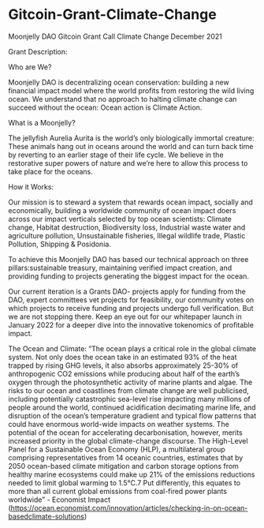 # Gitcoin-Grant-Climate-Change
Moonjelly DAO Gitcoin Grant Call Climate Change December 2021


Grant Description: 

Who are We?

Moonjelly DAO is decentralizing ocean conservation: building a new financial impact model where the world profits from restoring the wild living ocean. We understand that no approach to halting climate change can succeed without the ocean:  Ocean action is Climate Action. 

What is a Moonjelly? 

The jellyfish Aurelia Aurita is the world’s only biologically immortal creature: These animals hang out in oceans around the world and can turn back time by reverting to an earlier stage of their life cycle. We believe in the restorative super powers of nature and we’re here to allow this process to take place for the oceans. 

How it Works: 

Our mission is to steward a system that rewards ocean impact, socially and economically, building a worldwide community of ocean impact doers across our impact verticals selected by top ocean scientists: Climate change, Habitat destruction, Biodiversity loss, Industrial waste water and agriculture pollution, Unsustainable fisheries, Illegal wildlife trade, Plastic Pollution, Shipping & Posidonia. 

To achieve this Moonjelly DAO has based our technical approach on three pillars:sustainable treasury, maintaining verified impact creation, and providing funding to projects generating the biggest impact for the ocean. 

Our current iteration is a Grants DAO- projects apply for funding from the DAO, expert committees vet projects for feasibility, our community votes on which  projects to receive funding and projects undergo full verification.  But we are not stopping there. Keep an eye out for our whitepaper launch in January 2022 for a deeper dive into the innovative tokenomics of profitable impact. 


The Ocean and Climate: 
“The ocean plays a critical role in the global climate system. Not only does the ocean take in an estimated 93% of the heat trapped by rising GHG levels, it also absorbs approximately 25-30% of anthropogenic CO2 emissions while producing about half of the earth’s oxygen through the photosynthetic activity of marine plants and algae. The risks to our ocean and coastlines from climate change are well publicised, including potentially catastrophic sea-level rise impacting many millions of people around the world, continued acidification decimating marine life, and disruption of the ocean’s temperature gradient and typical flow patterns that could have enormous world-wide impacts on weather systems.
The potential of the ocean for accelerating decarbonisation, however, merits increased priority in the global climate-change discourse. The High-Level Panel for a Sustainable Ocean Economy (HLP), a multilateral group comprising representatives from 14 oceanic countries, estimates that by 2050 ocean-based climate mitigation and carbon storage options from healthy marine ecosystems could make up 21% of the emissions reductions needed to limit global warming to 1.5°C.7 Put differently, this equates to more than all current global emissions from coal-fired power plants worldwide” - Economist Impact (https://ocean.economist.com/innovation/articles/checking-in-on-ocean-basedclimate-solutions)
